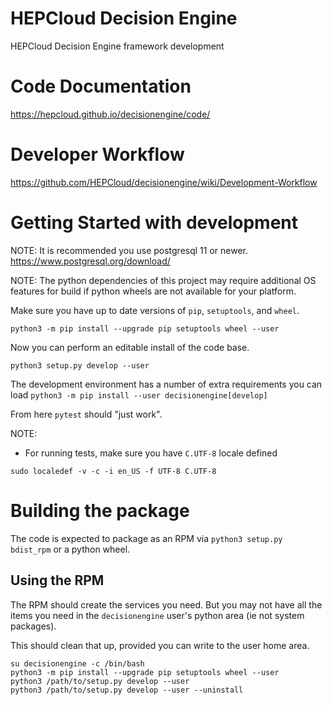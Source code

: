 # HEPCloud Decision Engine

HEPCloud Decision Engine framework development

# Code Documentation

https://hepcloud.github.io/decisionengine/code/

# Developer Workflow

https://github.com/HEPCloud/decisionengine/wiki/Development-Workflow

# Getting Started with development

NOTE: It is recommended you use postgresql 11 or newer.
      https://www.postgresql.org/download/

NOTE: The python dependencies of this project may require
      additional OS features for build if python wheels
      are not available for your platform.

Make sure you have up to date versions of `pip`, `setuptools`, and `wheel`.

`python3 -m pip install --upgrade pip setuptools wheel --user`

Now you can perform an editable install of the code base.

`python3 setup.py develop --user`

The development environment has a number of extra requirements you can load
`python3 -m pip install --user decisionengine[develop]`

From here `pytest` should "just work".

NOTE:
* For running tests, make sure you have `C.UTF-8` locale defined
```shell
sudo localedef -v -c -i en_US -f UTF-8 C.UTF-8
```

# Building the package

The code is expected to package as an RPM via `python3 setup.py bdist_rpm` or
a python wheel.

## Using the RPM

The RPM should create the services you need.  But you may not have all the
items you need in the `decisionengine` user's python area (ie not system packages).

This should clean that up, provided you can write to the user home area.

```shell
su decisionengine -c /bin/bash
python3 -m pip install --upgrade pip setuptools wheel --user
python3 /path/to/setup.py develop --user
python3 /path/to/setup.py develop --user --uninstall
```
